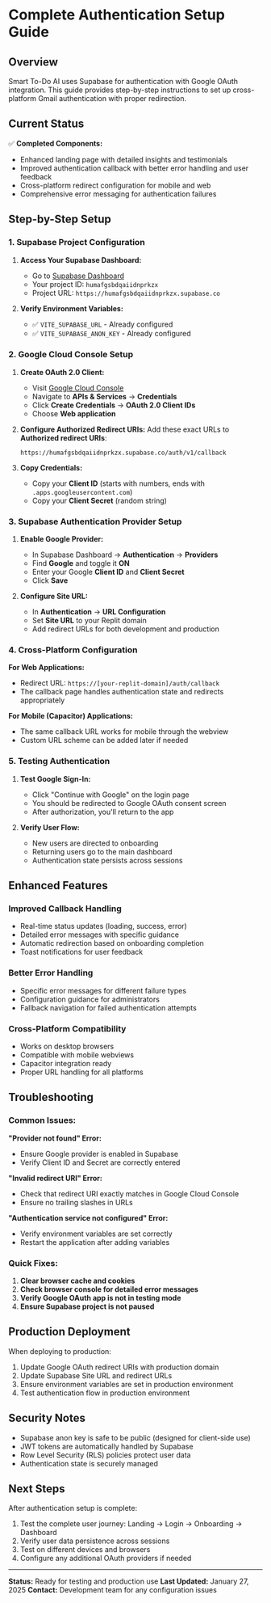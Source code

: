 # Complete Authentication Setup Guide

## Overview

Smart To-Do AI uses Supabase for authentication with Google OAuth integration. This guide provides step-by-step instructions to set up cross-platform Gmail authentication with proper redirection.

## Current Status

✅ **Completed Components:**
- Enhanced landing page with detailed insights and testimonials
- Improved authentication callback with better error handling and user feedback
- Cross-platform redirect configuration for mobile and web
- Comprehensive error messaging for authentication failures

## Step-by-Step Setup

### 1. Supabase Project Configuration

1. **Access Your Supabase Dashboard:**
   - Go to [Supabase Dashboard](https://supabase.com/dashboard)
   - Your project ID: `humafgsbdqaiidnprkzx`
   - Project URL: `https://humafgsbdqaiidnprkzx.supabase.co`

2. **Verify Environment Variables:**
   - ✅ `VITE_SUPABASE_URL` - Already configured
   - ✅ `VITE_SUPABASE_ANON_KEY` - Already configured

### 2. Google Cloud Console Setup

1. **Create OAuth 2.0 Client:**
   - Visit [Google Cloud Console](https://console.cloud.google.com/)
   - Navigate to **APIs & Services** → **Credentials**
   - Click **Create Credentials** → **OAuth 2.0 Client IDs**
   - Choose **Web application**

2. **Configure Authorized Redirect URIs:**
   Add these exact URLs to **Authorized redirect URIs**:
   ```
   https://humafgsbdqaiidnprkzx.supabase.co/auth/v1/callback
   ```

3. **Copy Credentials:**
   - Copy your **Client ID** (starts with numbers, ends with `.apps.googleusercontent.com`)
   - Copy your **Client Secret** (random string)

### 3. Supabase Authentication Provider Setup

1. **Enable Google Provider:**
   - In Supabase Dashboard → **Authentication** → **Providers**
   - Find **Google** and toggle it **ON**
   - Enter your Google **Client ID** and **Client Secret**
   - Click **Save**

2. **Configure Site URL:**
   - In **Authentication** → **URL Configuration**
   - Set **Site URL** to your Replit domain
   - Add redirect URLs for both development and production

### 4. Cross-Platform Configuration

**For Web Applications:**
- Redirect URL: `https://[your-replit-domain]/auth/callback`
- The callback page handles authentication state and redirects appropriately

**For Mobile (Capacitor) Applications:**
- The same callback URL works for mobile through the webview
- Custom URL scheme can be added later if needed

### 5. Testing Authentication

1. **Test Google Sign-In:**
   - Click "Continue with Google" on the login page
   - You should be redirected to Google OAuth consent screen
   - After authorization, you'll return to the app

2. **Verify User Flow:**
   - New users are directed to onboarding
   - Returning users go to the main dashboard
   - Authentication state persists across sessions

## Enhanced Features

### Improved Callback Handling
- Real-time status updates (loading, success, error)
- Detailed error messages with specific guidance
- Automatic redirection based on onboarding completion
- Toast notifications for user feedback

### Better Error Handling
- Specific error messages for different failure types
- Configuration guidance for administrators
- Fallback navigation for failed authentication attempts

### Cross-Platform Compatibility
- Works on desktop browsers
- Compatible with mobile webviews
- Capacitor integration ready
- Proper URL handling for all platforms

## Troubleshooting

### Common Issues:

**"Provider not found" Error:**
- Ensure Google provider is enabled in Supabase
- Verify Client ID and Secret are correctly entered

**"Invalid redirect URI" Error:**
- Check that redirect URI exactly matches in Google Cloud Console
- Ensure no trailing slashes in URLs

**"Authentication service not configured" Error:**
- Verify environment variables are set correctly
- Restart the application after adding variables

### Quick Fixes:

1. **Clear browser cache and cookies**
2. **Check browser console for detailed error messages**
3. **Verify Google OAuth app is not in testing mode**
4. **Ensure Supabase project is not paused**

## Production Deployment

When deploying to production:

1. Update Google OAuth redirect URIs with production domain
2. Update Supabase Site URL and redirect URLs
3. Ensure environment variables are set in production environment
4. Test authentication flow in production environment

## Security Notes

- Supabase anon key is safe to be public (designed for client-side use)
- JWT tokens are automatically handled by Supabase
- Row Level Security (RLS) policies protect user data
- Authentication state is securely managed

## Next Steps

After authentication setup is complete:

1. Test the complete user journey: Landing → Login → Onboarding → Dashboard
2. Verify user data persistence across sessions
3. Test on different devices and browsers
4. Configure any additional OAuth providers if needed

---

**Status:** Ready for testing and production use
**Last Updated:** January 27, 2025
**Contact:** Development team for any configuration issues